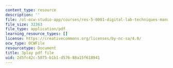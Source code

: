 ```yaml
---
content_type: resource
description: ''
file: /ol-ocw-studio-app/courses/res-5-0001-digital-lab-techniques-manual-spring-2007/2d5fc42c5075b1b1d57688a15f618941_8djXBVSrDRw.pdf
file_size: 32363
file_type: application/pdf
learning_resource_types: []
license: https://creativecommons.org/licenses/by-nc-sa/4.0/
ocw_type: OCWFile
resourcetype: Document
title: 3play pdf file
uid: 2d5fc42c-5075-b1b1-d576-88a15f618941
---
```

